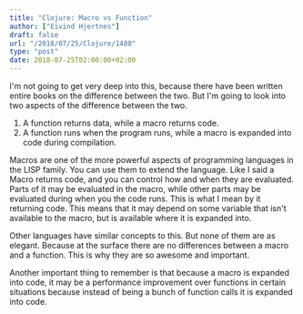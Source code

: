 ```yaml
---
title: "Clojure: Macro vs Function"
author: ["Eivind Hjertnes"]
draft: false
url: "/2018/07/25/Clojure/1480"
type: "post"
date: 2018-07-25T02:00:00+02:00
---
```


I'm not going to get very deep into this, because there have been
written entire books on the difference between the two. But I'm going to
look into two aspects of the difference between the two.

1.  A function returns data, while a macro returns code.
2.  A function runs when the program runs, while a macro is expanded into
    code during compilation.

Macros are one of the more powerful aspects of programming languages in
the LISP family. You can use them to extend the language. Like I said a
Macro returns code, and you can control how and when they are evaluated.
Parts of it may be evaluated in the macro, while other parts may be
evaluated during when you the code runs. This is what I mean by it
returning code. This means that it may depend on some variable that
isn't available to the macro, but is available where it is expanded
into.

Other languages have similar concepts to this. But none of them are as
elegant. Because at the surface there are no differences between a macro
and a function. This is why they are so awesome and important.

Another important thing to remember is that because a macro is expanded
into code, it may be a performance improvement over functions in certain
situations because instead of being a bunch of function calls it is
expanded into code.
